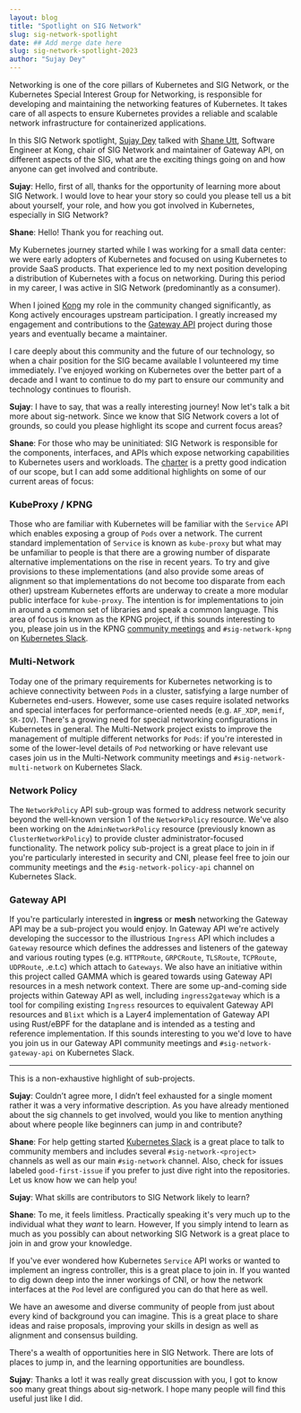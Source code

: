 ```yaml
---
layout: blog
title: "Spotlight on SIG Network"
slug: sig-network-spotlight
date: ## Add merge date here
slug: sig-network-spotlight-2023
author: "Sujay Dey"
---
```


Networking is one of the core pillars of Kubernetes and SIG Network, or the Kubernetes Special Interest Group for Networking, is responsible for developing and maintaining the networking features of Kubernetes. It takes care of all aspects to ensure Kubernetes provides a reliable and scalable network infrastructure for containerized applications.

In this SIG Network spotlight, [Sujay Dey](https://twitter.com/Sujaystwt) talked with [Shane Utt](https://twitter.com/ShaneUtt), Software Engineer at Kong, chair of SIG Network and maintainer of Gateway API, on different aspects of the SIG, what are the exciting things going on and how anyone can get involved and contribute.

**Sujay**: Hello, first of all, thanks for the opportunity of learning more about SIG
Network. I would love to hear your story so could you please tell us a bit
about yourself, your role, and how you got involved in Kubernetes, especially in SIG Network?

**Shane**: Hello! Thank you for reaching out.

My Kubernetes journey started while I was working for a small data center: we
were early adopters of Kubernetes and focused on using Kubernetes to provide
SaaS products. That experience led to my next position developing a distribution
of Kubernetes with a focus on networking. During this period in my career, I was
active in SIG Network (predominantly as a consumer).

When I joined [Kong][kong] my role in the community changed significantly, as
Kong actively encourages upstream participation. I greatly increased my
engagement and contributions to the [Gateway API][gwapi] project during those
years and eventually became a maintainer.

I care deeply about this community and the future of our technology, so when
a chair position for the SIG became available I volunteered my time
immediately. I've enjoyed working on Kubernetes over the better part of a
decade and I want to continue to do my part to ensure our community and
technology continues to flourish.

[kong]:https://konghq.com/
[gwapi]:https://gateway-api.sigs.k8s.io/

**Sujay**: I have to say, that was a really interesting journey! Now let's talk a bit more about sig-network. Since we know that SIG Network covers a lot of grounds, so could you please highlight its scope and current focus areas?

**Shane**: For those who may be uninitiated: SIG Network is responsible for the components,
interfaces, and APIs which expose networking capabilities to Kubernetes users
and workloads. The [charter][net-charter] is a pretty good indication of our
scope, but I can add some additional highlights on some of our current areas of
focus:

### KubeProxy / KPNG

Those who are familiar with Kubernetes will be familiar with the `Service` API
which enables exposing a group of `Pods` over a network. The current standard
implementation of `Service` is known as `kube-proxy` but what may be unfamiliar
to people is that there are a growing number of disparate alternative
implementations on the rise in recent years. To try and give provisions to these
implementations (and also provide some areas of alignment so that implementations
do not become too disparate from each other) upstream Kubernetes efforts are
underway to create a more modular public interface for `kube-proxy`. The
intention is for implementations to join in around  a common set of libraries and
speak a common language. This area of focus is known as the KPNG project, if this
sounds interesting to you, please join us in the KPNG [community meetings][meet]
and `#sig-network-kpng` on [Kubernetes Slack][kslack].

[meet]:https://github.com/kubernetes/community/blob/master/sig-network/README.md#meetings
[kslack]:https://kubernetes.slack.com/

### Multi-Network

Today one of the primary requirements for Kubernetes networking is to achieve
connectivity between `Pods` in a cluster, satisfying a large number of
Kubernetes end-users. However, some use cases require isolated networks and
special interfaces for performance-oriented needs (e.g. `AF_XDP`, `memif`,
`SR-IOV`). There's a growing need for special networking configurations in
Kubernetes in general. The Multi-Network project exists to improve the
management of multiple different networks for `Pods`: if you're interested in
some of the lower-level details of `Pod` networking or have relevant use cases
join us in the Multi-Network community meetings and `#sig-network-multi-network`
on Kubernetes Slack.

### Network Policy

The `NetworkPolicy` API sub-group was formed to address network security beyond
the well-known version 1 of the `NetworkPolicy` resource. We've also been
working on the `AdminNetworkPolicy` resource (previously known as
`ClusterNetworkPolicy`) to provide cluster administrator-focused functionality.
The network policy sub-project is a great place to join in if you're
particularly interested in security and CNI, please feel free to join our
community meetings and the `#sig-network-policy-api` channel on Kubernetes
Slack.

### Gateway API

If you're particularly interested in **ingress** or **mesh** networking the
Gateway API may be a sub-project you would enjoy. In Gateway API we're actively
developing the successor to the illustrious `Ingress` API which includes a
`Gateway` resource which defines the addresses and listeners of the gateway and
various routing types (e.g. `HTTPRoute`, `GRPCRoute`, `TLSRoute`, `TCPRoute`,
`UDPRoute`, .e.t.c) which attach to `Gateways`. We also have an initiative
within this project called GAMMA which is geared towards using Gateway API
resources in a mesh network context. There are some up-and-coming side projects
within Gateway API as well, including `ingress2gateway` which is a tool for
compiling existing `Ingress` resources to equivalent Gateway API resources and
`Blixt` which is a Layer4 implementation of Gateway API using Rust/eBPF for the
dataplane and is intended as a testing and reference implementation. If this
sounds interesting to you we'd love to have you join us in our Gateway API
community meetings and `#sig-network-gateway-api` on Kubernetes Slack.

---

This is a non-exhaustive highlight of sub-projects.

**Sujay**: Couldn’t agree more, I didn’t feel exhausted for a single moment rather it was a very informative description. As you have already mentioned about the sig channels to get involved, would you like to mention anything about where people like beginners can jump in and contribute?


**Shane**: For help getting started
[Kubernetes Slack][kslack] is a great place to talk to community members and
includes several `#sig-network-<project>` channels as well as our main
`#sig-network` channel. Also, check for issues labeled `good-first-issue` if
you prefer to just dive right into the repositories. Let us know how we can
help you!

[net-charter]:https://github.com/kubernetes/community/blob/master/sig-network/charter.md
[kslack]:https://kubernetes.slack.com/

**Sujay**: What skills are contributors to SIG Network likely to learn?

**Shane**: To me, it feels limitless. Practically speaking it's very much up to the
individual what they _want_ to learn. However, If you simply intend to learn as
much as you possibly can about networking SIG Network is a great place to join
in and grow your knowledge.

If you've ever wondered how Kubernetes `Service` API works or wanted to
implement an ingress controller, this is a great place to join in. If
you wanted to dig down deep into the inner workings of CNI, or how the network
interfaces at the `Pod` level are configured you can do that here as well.

We have an awesome and diverse community of people from just about every kind
of background you can imagine. This is a great place to share ideas and raise
proposals, improving your skills in design as well as alignment and consensus
building.

There's a wealth of opportunities here in SIG Network. There are lots of places
to jump in, and the learning opportunities are boundless.

**Sujay**: Thanks a lot! it was really great discussion with you, I got to know soo many great things about sig-network. I hope many people will find this useful just like I did.